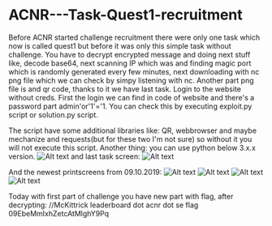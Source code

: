 # ACNR---Task-Quest1-recruitment
Before ACNR started challenge recruitment there were only one task which now is called 
quest1 but before it was only this simple task without challenge. You have to decrypt 
encrypted message and doing next stuff like, decode base64, next scanning IP which was 
and finding magic port which is randomly generated every few minutes, next downloading with 
nc png file which we can check by simpy listening with nc. Another part png file is and qr 
code, thanks to it we have last task. Login to the website without creds. First the login we 
can find in code of website and there's a password part admin'or'1'='1. You can check this by 
executing exploit.py script or solution.py script.

The script have some additional libraries like: QR, webbrowser and maybe mechanize and requests(but for these
two I'm not sure) so without it you will not execute this script. Another thing:
you can use python below 3.x.x version.
![Alt text](https://raw.githubusercontent.com/WolfMan12333/ACNR---Task-Quest1-reqruitment/master/mail/2.jpeg "Optional Title")
and last task screen:
![Alt text](https://raw.githubusercontent.com/WolfMan12333/ACNR---Task-Quest1-reqruitment/master/3.jpeg "Optional Title")

And the newest printscreens from 09.10.2019:
![Alt text](https://raw.githubusercontent.com/WolfMan12333/ACNR---Task-Quest1-reqruitment/master/newest-python-result.jpeg "Optional Title")
![Alt text](https://raw.githubusercontent.com/WolfMan12333/ACNR---Task-Quest1-reqruitment/master/newest-python-result-in-browser.jpeg "Optional Title")
![Alt text](https://raw.githubusercontent.com/WolfMan12333/ACNR---Task-Quest1-reqruitment/master/newest-python-result-in-browser2.jpeg "Optional Title")
![Alt text](https://raw.githubusercontent.com/WolfMan12333/ACNR---Task-Quest1-reqruitment/master/newest-python-result-in-browser3.jpeg "Optional Title")

Today with first part of challenge you have new part with flag, after decrypting:
//McKittrick leaderboard dot acnr dot se flag 09EbeMmIxhZetcAtMlghY9Pq


